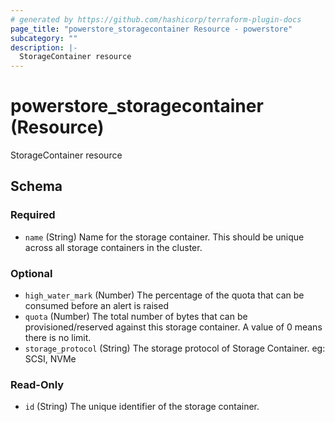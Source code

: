 ```yaml
---
# generated by https://github.com/hashicorp/terraform-plugin-docs
page_title: "powerstore_storagecontainer Resource - powerstore"
subcategory: ""
description: |-
  StorageContainer resource
---
```


# powerstore_storagecontainer (Resource)

StorageContainer resource



<!-- schema generated by tfplugindocs -->
## Schema

### Required

- `name` (String) Name for the storage container. This should be unique across all storage containers in the cluster.

### Optional

- `high_water_mark` (Number) The percentage of the quota that can be consumed before an alert is raised
- `quota` (Number) The total number of bytes that can be provisioned/reserved against this storage container. A value of 0 means there is no limit.
- `storage_protocol` (String) The storage protocol of Storage Container. eg: SCSI, NVMe

### Read-Only

- `id` (String) The unique identifier of the storage container.


